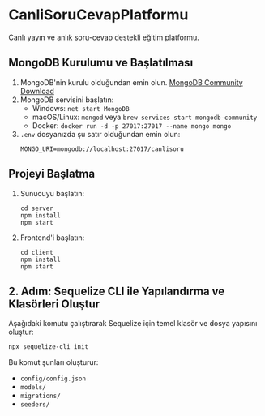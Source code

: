 # CanliSoruCevapPlatformu
Canlı yayın ve anlık soru-cevap destekli eğitim platformu.

## MongoDB Kurulumu ve Başlatılması

1. MongoDB'nin kurulu olduğundan emin olun. [MongoDB Community Download](https://www.mongodb.com/try/download/community)
2. MongoDB servisini başlatın:
   - Windows: `net start MongoDB`
   - macOS/Linux: `mongod` veya `brew services start mongodb-community`
   - Docker: `docker run -d -p 27017:27017 --name mongo mongo`
3. `.env` dosyanızda şu satır olduğundan emin olun:
   ```
   MONGO_URI=mongodb://localhost:27017/canlisoru
   ```

## Projeyi Başlatma

1. Sunucuyu başlatın:
   ```
   cd server
   npm install
   npm start
   ```
2. Frontend'i başlatın:
   ```
   cd client
   npm install
   npm start
   ```

## 2. Adım: Sequelize CLI ile Yapılandırma ve Klasörleri Oluştur

Aşağıdaki komutu çalıştırarak Sequelize için temel klasör ve dosya yapısını oluştur:
```sh
npx sequelize-cli init
```
Bu komut şunları oluşturur:
- `config/config.json`
- `models/`
- `migrations/`
- `seeders/`
